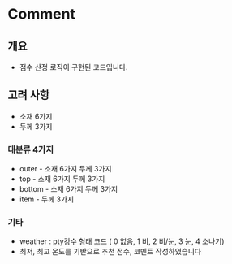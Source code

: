 # Comment
## 개요 
- 점수 산정 로직이 구현된 코드입니다. 
## 고려 사항
- 소재 6가지 
- 두께 3가지 

### 대분류 4가지
-  outer - 소재 6가지 두께 3가지 
-  top - 소재 6가지 두께 3가지 
-  bottom - 소재 6가지 두께 3가지
-  item - 두께 3가지

### 기타
- weather : pty강수 형태 코드 ( 0 없음, 1 비, 2 비/눈, 3 눈, 4 소나기)
- 최저, 최고 온도를 기반으로 추천 점수, 코멘트 작성하였습니다
